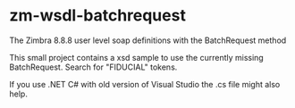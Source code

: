 # zm-wsdl-batchrequest
The Zimbra 8.8.8 user level soap definitions with the BatchRequest method

This small project contains a xsd sample to use the currently missing BatchRequest. 
Search for "FIDUCIAL" tokens.

If you use .NET C# with old version of Visual Studio the .cs file might also help.
